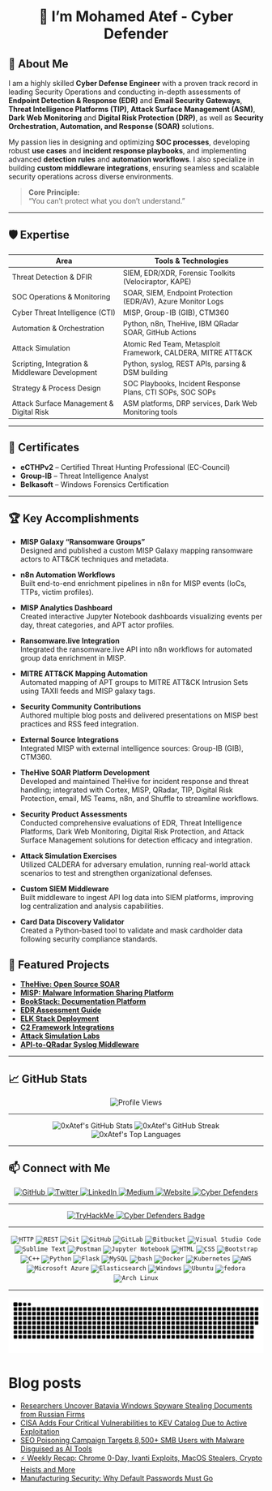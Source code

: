 <h1 align="center">🚀 I’m Mohamed Atef - Cyber Defender </h1>

## 📖 About Me

I am a highly skilled **Cyber Defense Engineer** with a proven track record in leading Security Operations and conducting in-depth assessments of **Endpoint Detection & Response (EDR)** and **Email Security Gateways**, **Threat Intelligence Platforms (TIP)**, **Attack Surface Management (ASM)**, **Dark Web Monitoring** and **Digital Risk Protection (DRP)**, as well as **Security Orchestration, Automation, and Response (SOAR)** solutions.

My passion lies in designing and optimizing **SOC processes**, developing robust **use cases** and **incident response playbooks**, and implementing advanced **detection rules** and **automation workflows**. I also specialize in building **custom middleware integrations**, ensuring seamless and scalable security operations across diverse environments.


> **Core Principle:**  
> “You can’t protect what you don’t understand.”

---

## 🛡️ Expertise

| Area                                          | Tools & Technologies                                      |
|-----------------------------------------------|-----------------------------------------------------------|
| Threat Detection & DFIR                       | SIEM, EDR/XDR, Forensic Toolkits (Velociraptor, KAPE)     |
| SOC Operations & Monitoring                   | SOAR, SIEM, Endpoint Protection (EDR/AV), Azure Monitor Logs |
| Cyber Threat Intelligence (CTI)               | MISP, Group-IB (GIB), CTM360                              |
| Automation & Orchestration                    | Python, n8n, TheHive, IBM QRadar SOAR, GitHub Actions     |
| Attack Simulation                             | Atomic Red Team, Metasploit Framework, CALDERA, MITRE ATT&CK |
| Scripting, Integration & Middleware Development | Python, syslog, REST APIs, parsing & DSM building        |
| Strategy & Process Design                     | SOC Playbooks, Incident Response Plans, CTI SOPs, SOC SOPs |
| Attack Surface Management & Digital Risk      | ASM platforms, DRP services, Dark Web Monitoring tools    |

---

## 🧾 Certificates

- **eCTHPv2** – Certified Threat Hunting Professional (EC-Council)
- **Group-IB** – Threat Intelligence Analyst
- **Belkasoft** – Windows Forensics Certification

---

## 🏆 Key Accomplishments

- **MISP Galaxy “Ransomware Groups”**  
  Designed and published a custom MISP Galaxy mapping ransomware actors to ATT&CK techniques and metadata.

- **n8n Automation Workflows**  
  Built end-to-end enrichment pipelines in n8n for MISP events (IoCs, TTPs, victim profiles).

- **MISP Analytics Dashboard**  
  Created interactive Jupyter Notebook dashboards visualizing events per day, threat categories, and APT actor profiles.

- **Ransomware.live Integration**  
  Integrated the ransomware.live API into n8n workflows for automated group data enrichment in MISP.

- **MITRE ATT&CK Mapping Automation**  
  Automated mapping of APT groups to MITRE ATT&CK Intrusion Sets using TAXII feeds and MISP galaxy tags.

- **Security Community Contributions**  
  Authored multiple blog posts and delivered presentations on MISP best practices and RSS feed integration.

- **External Source Integrations**  
  Integrated MISP with external intelligence sources: Group-IB (GIB), CTM360.

- **TheHive SOAR Platform Development**  
  Developed and maintained TheHive for incident response and threat handling; integrated with Cortex, MISP, QRadar, TIP, Digital Risk Protection, email, MS Teams, n8n, and Shuffle to streamline workflows.

- **Security Product Assessments**  
  Conducted comprehensive evaluations of EDR, Threat Intelligence Platforms, Dark Web Monitoring, Digital Risk Protection, and Attack Surface Management solutions for detection efficacy and integration.

- **Attack Simulation Exercises**  
  Utilized CALDERA for adversary emulation, running real-world attack scenarios to test and strengthen organizational defenses.

- **Custom SIEM Middleware**  
  Built middleware to ingest API log data into SIEM platforms, improving log centralization and analysis capabilities.

- **Card Data Discovery Validator**  
  Created a Python-based tool to validate and mask cardholder data following security compliance standards.


## 🚀 Featured Projects

- **[TheHive: Open Source SOAR](https://0xatef.github.io/Projects/#thehive-open-source-soar)**  
- **[MISP: Malware Information Sharing Platform](https://0xatef.github.io/Projects/#misp-malware-information-sharing-platform)**  
- **[BookStack: Documentation Platform](https://0xatef.github.io/Projects/#bookstack-documentation-platform)**  
- **[EDR Assessment Guide](https://0xatef.github.io/Projects/#edr-assessment)**  
- **[ELK Stack Deployment](https://0xatef.github.io/Projects/#elk-elasticsearch-logstash-kibana)**  
- **[C2 Framework Integrations](https://0xatef.github.io/Projects/#c2-frameworks)**  
- **[Attack Simulation Labs](https://0xatef.github.io/Projects/#attack-simulation)**  
- **[API-to-QRadar Syslog Middleware](https://0xatef.github.io/Projects/#how-to-send-logs-from-an-api-to-qradar-siem-through-syslog-middleware)**  

---

## 📈 GitHub Stats

<div align="center">
  <img src="https://profile-counter.glitch.me/0xAtef/count.svg" alt="Profile Views" />
</div>

---

<div align="center">
	<img src="https://github-readme-stats.vercel.app/api?username=0xAtef&show_icons=true&theme=dark&hide_border=true&rank_icon=github" alt="0xAtef's GitHub Stats" />
	<img src="https://github-readme-streak-stats.herokuapp.com/?user=0xAtef&theme=dark&hide_border=true" alt="0xAtef's GitHub Streak" />
	<img src="https://github-readme-stats.vercel.app/api/top-langs/?username=0xAtef&layout=compact&theme=dark&hide_border=true" alt="0xAtef's Top Languages" />
</div>

---

## 📫 Connect with Me

<div align="center">
  <a href="https://github.com/0xAtef" target="_blank">
    <img src="https://img.shields.io/badge/GitHub-24292E?style=for-the-badge&logo=github&logoColor=white" alt="GitHub" />
  </a>
  <a href="https://twitter.com/0xAtef" target="_blank">
    <img src="https://img.shields.io/badge/Twitter-00acee?style=for-the-badge&logo=twitter&logoColor=white" alt="Twitter" />
  </a>
  <a href="https://linkedin.com/in/0xAtef" target="_blank">
    <img src="https://img.shields.io/badge/LinkedIn-1E77B5?style=for-the-badge&logo=linkedin&logoColor=white" alt="LinkedIn" />
  </a>
  <a href="https://medium.com/@0xAtef" target="_blank">
    <img src="https://img.shields.io/badge/Medium-000000?style=for-the-badge&logo=medium&logoColor=white" alt="Medium" />
  </a>
  <a href="https://0xAtef.github.io/" target="_blank">
    <img src="https://img.shields.io/badge/Website-FFFFFF?style=for-the-badge&logo=About.me&logoColor=black" alt="Website" />
  </a>
  <a href="https://cyberdefenders.org/p/0xAtef" target="_blank">
    <img src="https://img.shields.io/badge/Cyber%20Defenders-0057B8?style=for-the-badge" alt="Cyber Defenders" />
  </a>
</div>

---

<div align="center">
  <a href="https://tryhackme.com/p/0xAtef" target="_blank">
    <img src="https://tryhackme-badges.s3.amazonaws.com/0xAtef.png" alt="TryHackMe" />
  </a>
  <a href="https://cyberdefenders-storage.s3.me-central-1.amazonaws.com/profile-badges/0xAtef.png" target="_blank">
    <img src="https://cyberdefenders-storage.s3.me-central-1.amazonaws.com/profile-badges/0xAtef.png" alt="Cyber Defenders Badge" width="200" />
  </a>
</div>


---


<div align="center">
	<code><img width="50" src="https://user-images.githubusercontent.com/25181517/192107854-765620d7-f909-4953-a6da-36e1ef69eea6.png" alt="HTTP" title="HTTP"/></code>
	<code><img width="50" src="https://user-images.githubusercontent.com/25181517/192107858-fe19f043-c502-4009-8c47-476fc89718ad.png" alt="REST" title="REST"/></code>
	<code><img width="50" src="https://user-images.githubusercontent.com/25181517/192108372-f71d70ac-7ae6-4c0d-8395-51d8870c2ef0.png" alt="Git" title="Git"/></code>
	<code><img width="50" src="https://user-images.githubusercontent.com/25181517/192108374-8da61ba1-99ec-41d7-80b8-fb2f7c0a4948.png" alt="GitHub" title="GitHub"/></code>
	<code><img width="50" src="https://user-images.githubusercontent.com/25181517/192108376-c675d39b-90f6-4073-bde6-5a9291644657.png" alt="GitLab" title="GitLab"/></code>
	<code><img width="50" src="https://user-images.githubusercontent.com/25181517/192108375-268c35e6-ab26-44b2-88bf-e3121a4e5083.png" alt="Bitbucket" title="Bitbucket"/></code>
	<code><img width="50" src="https://user-images.githubusercontent.com/25181517/192108891-d86b6220-e232-423a-bf5f-90903e6887c3.png" alt="Visual Studio Code" title="Visual Studio Code"/></code>
	<code><img width="50" src="https://user-images.githubusercontent.com/25181517/190887576-6653f877-8439-4521-82f3-403086ead892.png" alt="Sublime Text" title="Sublime Text"/></code>
	<code><img width="50" src="https://user-images.githubusercontent.com/25181517/192109061-e138ca71-337c-4019-8d42-4792fdaa7128.png" alt="Postman" title="Postman"/></code>
	<code><img width="50" src="https://user-images.githubusercontent.com/25181517/183914128-3fc88b4a-4ac1-40e6-9443-9a30182379b7.png" alt="Jupyter Notebook" title="Jupyter Notebook"/></code>
	<code><img width="50" src="https://user-images.githubusercontent.com/25181517/192158954-f88b5814-d510-4564-b285-dff7d6400dad.png" alt="HTML" title="HTML"/></code>
	<code><img width="50" src="https://user-images.githubusercontent.com/25181517/183898674-75a4a1b1-f960-4ea9-abcb-637170a00a75.png" alt="CSS" title="CSS"/></code>
	<code><img width="50" src="https://user-images.githubusercontent.com/25181517/183898054-b3d693d4-dafb-4808-a509-bab54cf5de34.png" alt="Bootstrap" title="Bootstrap"/></code>
	<code><img width="50" src="https://user-images.githubusercontent.com/25181517/192106073-90fffafe-3562-4ff9-a37e-c77a2da0ff58.png" alt="C++" title="C++"/></code>
	<code><img width="50" src="https://user-images.githubusercontent.com/25181517/183423507-c056a6f9-1ba8-4312-a350-19bcbc5a8697.png" alt="Python" title="Python"/></code>
	<code><img width="50" src="https://user-images.githubusercontent.com/25181517/183423775-2276e25d-d43d-4e58-890b-edbc88e915f7.png" alt="Flask" title="Flask"/></code>
	<code><img width="50" src="https://user-images.githubusercontent.com/25181517/183896128-ec99105a-ec1a-4d85-b08b-1aa1620b2046.png" alt="MySQL" title="MySQL"/></code>
	<code><img width="50" src="https://user-images.githubusercontent.com/25181517/192158606-7c2ef6bd-6e04-47cf-b5bc-da2797cb5bda.png" alt="bash" title="bash"/></code>
	<code><img width="50" src="https://user-images.githubusercontent.com/25181517/117207330-263ba280-adf4-11eb-9b97-0ac5b40bc3be.png" alt="Docker" title="Docker"/></code>
	<code><img width="50" src="https://user-images.githubusercontent.com/25181517/182534006-037f08b5-8e7b-4e5f-96b6-5d2a5558fa85.png" alt="Kubernetes" title="Kubernetes"/></code>
	<code><img width="50" src="https://user-images.githubusercontent.com/25181517/183896132-54262f2e-6d98-41e3-8888-e40ab5a17326.png" alt="AWS" title="AWS"/></code>
	<code><img width="50" src="https://user-images.githubusercontent.com/25181517/183911544-95ad6ba7-09bf-4040-ac44-0adafedb9616.png" alt="Microsoft Azure" title="Microsoft Azure"/></code>
	<code><img width="50" src="https://user-images.githubusercontent.com/25181517/183569191-f32cdf03-673f-4ae3-809b-3a8b376bb8a2.png" alt="Elasticsearch" title="Elasticsearch"/></code>
	<code><img width="50" src="https://user-images.githubusercontent.com/25181517/186884150-05e9ff6d-340e-4802-9533-2c3f02363ee3.png" alt="Windows" title="Windows"/></code>
	<code><img width="50" src="https://user-images.githubusercontent.com/25181517/186884153-99edc188-e4aa-4c84-91b0-e2df260ebc33.png" alt="Ubuntu" title="Ubuntu"/></code>
	<code><img width="50" src="https://user-images.githubusercontent.com/25181517/186885787-4011a347-1f68-472c-bf8b-31ed1bb4f8ce.png" alt="fedora" title="fedora"/></code>
	<code><img width="50" src="https://user-images.githubusercontent.com/25181517/186884156-e63da389-f3e1-4dca-a6c1-d76e886ba22a.png" alt="Arch Linux" title="Arch Linux"/></code>
</div>

---

[![github contribution grid snake animation](https://github.com/0xAtef/0xAtef/blob/main/github-contribution-grid-snake.svg)](https://github.com/0xAtef)

# Blog posts
<!-- BLOG-POST-LIST:START -->
- [Researchers Uncover Batavia Windows Spyware Stealing Documents from Russian Firms](https://thehackernews.com/2025/07/researchers-uncover-batavia-windows.html)
- [CISA Adds Four Critical Vulnerabilities to KEV Catalog Due to Active Exploitation](https://thehackernews.com/2025/07/cisa-adds-four-critical-vulnerabilities.html)
- [SEO Poisoning Campaign Targets 8,500+ SMB Users with Malware Disguised as AI Tools](https://thehackernews.com/2025/07/seo-poisoning-campaign-targets-8500.html)
- [⚡ Weekly Recap: Chrome 0-Day, Ivanti Exploits, MacOS Stealers, Crypto Heists and More](https://thehackernews.com/2025/07/weekly-recap-chrome-0-day-ivanti.html)
- [Manufacturing Security: Why Default Passwords Must Go](https://thehackernews.com/2025/07/manufacturing-security-why-default.html)
<!-- BLOG-POST-LIST:END -->
